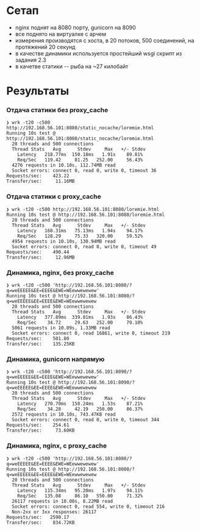 # Сетап
- nginx поднят на 8080 порту, gunicorn на 8090
- все поднято на виртуалке с арчем
- измерения производятся с хоста, в 20 потоков, 500 соединений, на протяжений
  20 секунд
- в качестве динамики используется простейший wsgi скрипт из задания 2.3
- в качетве статики -- рыба на ~27 килобайт

# Результаты

### Отдача статики без proxy_cache
```
❯ wrk -t20 -c500 http://192.168.56.101:8080/static_nocache/loremie.html
Running 10s test @ http://192.168.56.101:8080/static_nocache/loremie.html
  20 threads and 500 connections
  Thread Stats   Avg      Stdev     Max   +/- Stdev
    Latency   218.77ms  150.18ms   1.91s    89.81%
    Req/Sec   119.42     81.25   252.00     56.43%
  4276 requests in 10.10s, 112.74MB read
  Socket errors: connect 0, read 0, write 0, timeout 36
Requests/sec:    423.22
Transfer/sec:     11.16MB
```

### Отдача статики с proxy_cache
```
❯ wrk -t20 -c500 http://192.168.56.101:8080/loremie.html
Running 10s test @ http://192.168.56.101:8080/loremie.html
  20 threads and 500 connections
  Thread Stats   Avg      Stdev     Max   +/- Stdev
    Latency   160.31ms   75.13ms   1.94s    94.17%
    Req/Sec   128.29     75.33   320.00     59.52%
  4954 requests in 10.10s, 130.94MB read
  Socket errors: connect 0, read 0, write 0, timeout 49
Requests/sec:    490.44
Transfer/sec:     12.96MB
```

### Динамика, nginx, без proxy_cache
```
❯ wrk -t20 -c500 'http://192.168.56.101:8080/?q=weEEEEE&EE=EEEE&EWE=WEewwewewew'
Running 10s test @ http://192.168.56.101:8080/?q=weEEEEE&EE=EEEE&EWE=WEewwewewew
  20 threads and 500 connections
  Thread Stats   Avg      Stdev     Max   +/- Stdev
    Latency   377.89ms  339.81ms   1.93s    86.43%
    Req/Sec    34.72     29.63   252.00     79.10%
  5061 requests in 10.09s, 1.33MB read
  Socket errors: connect 0, read 16861, write 0, timeout 219
Requests/sec:    501.80
Transfer/sec:    135.25KB
```

### Динамика, gunicorn напрямую
```
❯ wrk -t20 -c500 'http://192.168.56.101:8090/?q=weEEEEE&EE=EEEE&EWE=WEewwewewew'
Running 10s test @ http://192.168.56.101:8090/?q=weEEEEE&EE=EEEE&EWE=WEewwewewew
  20 threads and 500 connections
  Thread Stats   Avg      Stdev     Max   +/- Stdev
    Latency   270.70ms  158.24ms   1.53s    87.21%
    Req/Sec    34.28     42.19   250.00     86.37%
  2572 requests in 10.10s, 743.47KB read
  Socket errors: connect 0, read 0, write 0, timeout 344
Requests/sec:    254.61
Transfer/sec:     73.60KB
```

### Динамика, nginx, с proxy_cache
```
❯ wrk -t20 -c500 'http://192.168.56.101:8080/?q=weEEEEE&EE=EEEE&EWE=WEewwewewew'
Running 10s test @ http://192.168.56.101:8080/?q=weEEEEE&EE=EEEE&EWE=WEewwewewew
  20 threads and 500 connections
  Thread Stats   Avg      Stdev     Max   +/- Stdev
    Latency   115.34ms   95.20ms   1.97s    94.11%
    Req/Sec   135.08     86.10   550.00     71.32%
  26117 requests in 10.08s, 8.22MB read
  Socket errors: connect 0, read 554, write 0, timeout 216
  Non-2xx or 3xx responses: 26117
Requests/sec:   2590.17
Transfer/sec:    834.72KB
```